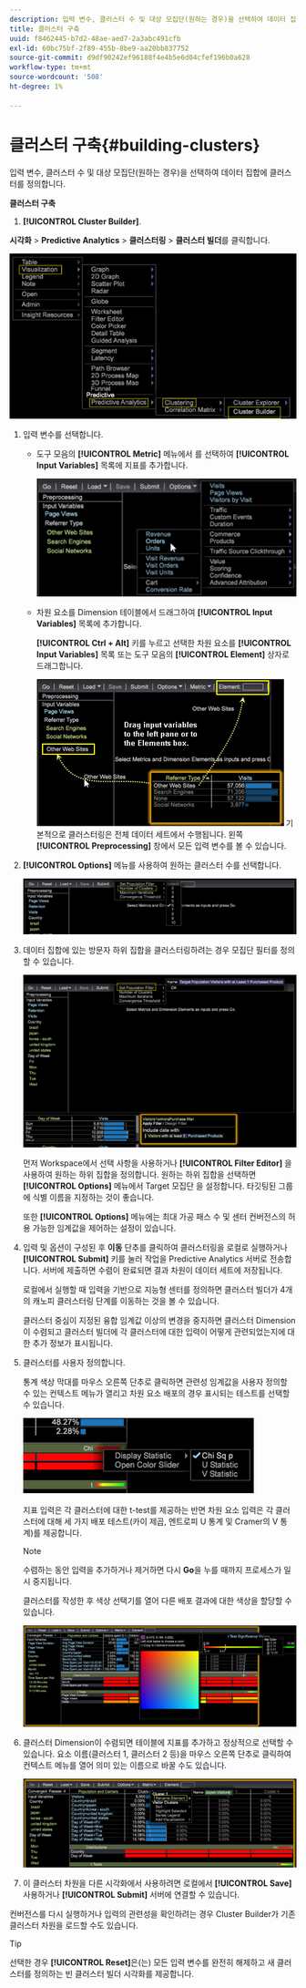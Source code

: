 ```yaml
---
description: 입력 변수, 클러스터 수 및 대상 모집단(원하는 경우)을 선택하여 데이터 집합에 클러스터를 정의합니다.
title: 클러스터 구축
uuid: f8462445-b7d2-48ae-aed7-2a3abc491cfb
exl-id: 60bc75bf-2f89-455b-8be9-aa20bb837752
source-git-commit: d9df90242ef96188f4e4b5e6d04cfef196b0a628
workflow-type: tm+mt
source-wordcount: '508'
ht-degree: 1%

---
```


# 클러스터 구축{#building-clusters}

입력 변수, 클러스터 수 및 대상 모집단(원하는 경우)을 선택하여 데이터 집합에 클러스터를 정의합니다.

**클러스터 구축**

1.  **[!UICONTROL Cluster Builder]**.

   **시각화** > **Predictive Analytics** > **클러스터링** > **클러스터 빌더**&#x200B;를 클릭합니다.

   ![](assets/cluster-builder-step1.png)

1. 입력 변수를 선택합니다.

   * 도구 모음의 **[!UICONTROL Metric]** 메뉴에서 를 선택하여 **[!UICONTROL Input Variables]** 목록에 지표를 추가합니다.

      ![](assets/cluster_metric_select.png)

   * 차원 요소를 Dimension 테이블에서 드래그하여 **[!UICONTROL Input Variables]** 목록에 추가합니다.

      **[!UICONTROL Ctrl + Alt]** 키를 누르고 선택한 차원 요소를 **[!UICONTROL Input Variables]** 목록 또는 도구 모음의 **[!UICONTROL Element]** 상자로 드래그합니다.

      ![](assets/cluster_dim_select.png)
   기본적으로 클러스터링은 전체 데이터 세트에서 수행됩니다. 왼쪽 **[!UICONTROL Preprocessing]** 창에서 모든 입력 변수를 볼 수 있습니다.
1. **[!UICONTROL Options]** 메뉴를 사용하여 원하는 클러스터 수를 선택합니다.

   ![](assets/build_cluster_2.png)

1. 데이터 집합에 있는 방문자 하위 집합을 클러스터링하려는 경우 모집단 필터를 정의할 수 있습니다.

   ![](assets/build_cluster_3.png)

   먼저 Workspace에서 선택 사항을 사용하거나 **[!UICONTROL Filter Editor]** 을 사용하여 원하는 하위 집합을 정의합니다. 원하는 하위 집합을 선택하면 **[!UICONTROL Options]** 메뉴에서 Target 모집단 을 설정합니다. 타깃팅된 그룹에 식별 이름을 지정하는 것이 좋습니다.

   또한 **[!UICONTROL Options]** 메뉴에는 최대 가공 패스 수 및 센터 컨버전스의 허용 가능한 임계값을 제어하는 설정이 있습니다.

1. 입력 및 옵션이 구성된 후 **이동** 단추를 클릭하여 클러스터링을 로컬로 실행하거나 **[!UICONTROL Submit]** 키를 눌러 작업을 Predictive Analytics 서버로 전송합니다. 서버에 제출하면 수렴이 완료되면 결과 차원이 데이터 세트에 저장됩니다.

   로컬에서 실행할 때 입력을 기반으로 지능형 센터를 정의하면 클러스터 빌더가 4개의 캐노피 클러스터링 단계를 이동하는 것을 볼 수 있습니다.

   클러스터 중심이 지정된 융합 임계값 이상의 변경을 중지하면 클러스터 Dimension이 수렴되고 클러스터 빌더에 각 클러스터에 대한 입력이 어떻게 관련되었는지에 대한 추가 정보가 표시됩니다.

1. 클러스터를 사용자 정의합니다.

   통계 색상 막대를 마우스 오른쪽 단추로 클릭하면 관련성 임계값을 사용자 정의할 수 있는 컨텍스트 메뉴가 열리고 차원 요소 배포의 경우 표시되는 테스트를 선택할 수 있습니다.

   ![](assets/build_cluster_7.png)

   지표 입력은 각 클러스터에 대한 t-test를 제공하는 반면 차원 요소 입력은 각 클러스터에 대해 세 가지 배포 테스트(카이 제곱, 엔트로피 U 통계 및 Cramer의 V 통계)를 제공합니다.

   >[!NOTE]
   >
   >수렴하는 동안 입력을 추가하거나 제거하면 다시 **Go**&#x200B;을 누를 때까지 프로세스가 일시 중지됩니다.

   클러스터를 작성한 후 색상 선택기를 열어 다른 배포 결과에 대한 색상을 할당할 수 있습니다.

   ![](assets/build_cluster_5.png)

1. 클러스터 Dimension이 수렴되면 테이블에 지표를 추가하고 정상적으로 선택할 수 있습니다. 요소 이름(클러스터 1, 클러스터 2 등)을 마우스 오른쪽 단추로 클릭하여 컨텍스트 메뉴를 열어 의미 있는 이름으로 바꿀 수도 있습니다.

   ![](assets/build_cluster_6.png)

1. 이 클러스터 차원을 다른 시각화에서 사용하려면 로컬에서 **[!UICONTROL Save]** 사용하거나 **[!UICONTROL Submit]** 서버에 연결할 수 있습니다.

컨버전스를 다시 실행하거나 입력의 관련성을 확인하려는 경우 Cluster Builder가 기존 클러스터 차원을 로드할 수도 있습니다.

>[!TIP]
>
>선택한 경우 **[!UICONTROL Reset]**&#x200B;은(는) 모든 입력 변수를 완전히 해제하고 새 클러스터를 정의하는 빈 클러스터 빌더 시각화를 제공합니다.
